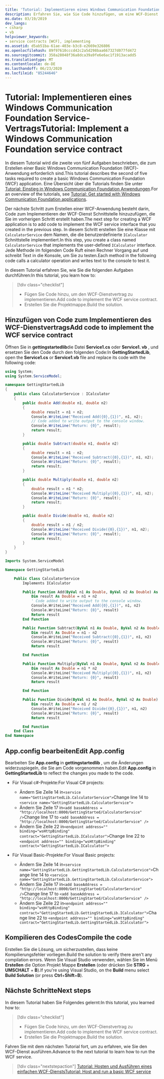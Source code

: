```yaml
---
title: 'Tutorial: Implementieren eines Windows Communication Foundation Service-Vertrags'
description: Erfahren Sie, wie Sie Code hinzufügen, um eine WCF-Dienst Schnittstelle als Teil einer Reihe von Artikeln zu implementieren, die Ihnen den Einstieg in die Erstellung einer WCF-Anwendung erleichtern.
ms.date: 03/19/2019
dev_langs:
- csharp
- vb
helpviewer_keywords:
- service contracts [WCF], implementing
ms.assetid: d5ab51ba-61ae-403e-b3c8-e2669e326806
ms.openlocfilehash: 89f97610cccd42c2a5d298baa667327d077fd472
ms.sourcegitcommit: 358a28048f36a8dca39a9fe6e6ac1f1913acadd5
ms.translationtype: MT
ms.contentlocale: de-DE
ms.lasthandoff: 06/23/2020
ms.locfileid: "85244646"
---
```

# <a name="tutorial-implement-a-windows-communication-foundation-service-contract"></a><span data-ttu-id="dccf9-103">Tutorial: Implementieren eines Windows Communication Foundation Service-Vertrags</span><span class="sxs-lookup"><span data-stu-id="dccf9-103">Tutorial: Implement a Windows Communication Foundation service contract</span></span>

<span data-ttu-id="dccf9-104">In diesem Tutorial wird die zweite von fünf Aufgaben beschrieben, die zum Erstellen einer Basic Windows Communication Foundation (WCF)-Anwendung erforderlich sind.</span><span class="sxs-lookup"><span data-stu-id="dccf9-104">This tutorial describes the second of five tasks required to create a basic Windows Communication Foundation (WCF) application.</span></span> <span data-ttu-id="dccf9-105">Eine Übersicht über die Tutorials finden Sie unter [Tutorial: Einstieg in Windows Communication Foundation Anwendungen](getting-started-tutorial.md).</span><span class="sxs-lookup"><span data-stu-id="dccf9-105">For an overview of the tutorials, see [Tutorial: Get started with Windows Communication Foundation applications](getting-started-tutorial.md).</span></span>

<span data-ttu-id="dccf9-106">Der nächste Schritt zum Erstellen einer WCF-Anwendung besteht darin, Code zum Implementieren der WCF-Dienst Schnittstelle hinzuzufügen, die Sie im vorherigen Schritt erstellt haben.</span><span class="sxs-lookup"><span data-stu-id="dccf9-106">The next step for creating a WCF application is to add code to implement the WCF service interface that you created in the previous step.</span></span> <span data-ttu-id="dccf9-107">In diesem Schritt erstellen Sie eine Klasse mit `CalculatorService` dem Namen, die die benutzerdefinierte `ICalculator` Schnittstelle implementiert.</span><span class="sxs-lookup"><span data-stu-id="dccf9-107">In this step, you create a class named `CalculatorService` that implements the user-defined `ICalculator` interface.</span></span> <span data-ttu-id="dccf9-108">Jede Methode im folgenden Code Ruft einen Rechner Vorgang auf und schreibt Text in die Konsole, um Sie zu testen.</span><span class="sxs-lookup"><span data-stu-id="dccf9-108">Each method in the following code calls a calculator operation and writes text to the console to test it.</span></span>

<span data-ttu-id="dccf9-109">In diesem Tutorial erfahren Sie, wie Sie die folgenden Aufgaben durchführen:</span><span class="sxs-lookup"><span data-stu-id="dccf9-109">In this tutorial, you learn how to:</span></span>
> [!div class="checklist"]
>
> - <span data-ttu-id="dccf9-110">Fügen Sie Code hinzu, um den WCF-Dienstvertrag zu implementieren.</span><span class="sxs-lookup"><span data-stu-id="dccf9-110">Add code to implement the WCF service contract.</span></span>
> - <span data-ttu-id="dccf9-111">Erstellen Sie die Projektmappe.</span><span class="sxs-lookup"><span data-stu-id="dccf9-111">Build the solution.</span></span>

## <a name="add-code-to-implement-the-wcf-service-contract"></a><span data-ttu-id="dccf9-112">Hinzufügen von Code zum Implementieren des WCF-Dienstvertrags</span><span class="sxs-lookup"><span data-stu-id="dccf9-112">Add code to implement the WCF service contract</span></span>

<span data-ttu-id="dccf9-113">Öffnen Sie in **gettingstartedlib**die Datei **Service1.cs** oder **Service1. vb** , und ersetzen Sie den Code durch den folgenden Code:</span><span class="sxs-lookup"><span data-stu-id="dccf9-113">In **GettingStartedLib**, open the **Service1.cs** or **Service1.vb** file and replace its code with the following code:</span></span>

```csharp
using System;
using System.ServiceModel;

namespace GettingStartedLib
{
    public class CalculatorService : ICalculator
    {
        public double Add(double n1, double n2)
        {
            double result = n1 + n2;
            Console.WriteLine("Received Add({0},{1})", n1, n2);
            // Code added to write output to the console window.
            Console.WriteLine("Return: {0}", result);
            return result;
        }

        public double Subtract(double n1, double n2)
        {
            double result = n1 - n2;
            Console.WriteLine("Received Subtract({0},{1})", n1, n2);
            Console.WriteLine("Return: {0}", result);
            return result;
        }

        public double Multiply(double n1, double n2)
        {
            double result = n1 * n2;
            Console.WriteLine("Received Multiply({0},{1})", n1, n2);
            Console.WriteLine("Return: {0}", result);
            return result;
        }

        public double Divide(double n1, double n2)
        {
            double result = n1 / n2;
            Console.WriteLine("Received Divide({0},{1})", n1, n2);
            Console.WriteLine("Return: {0}", result);
            return result;
        }
    }
}
```

```vb
Imports System.ServiceModel

Namespace GettingStartedLib

    Public Class CalculatorService
        Implements ICalculator

        Public Function Add(ByVal n1 As Double, ByVal n2 As Double) As Double Implements ICalculator.Add
            Dim result As Double = n1 + n2
            ' Code added to write output to the console window.
            Console.WriteLine("Received Add({0},{1})", n1, n2)
            Console.WriteLine("Return: {0}", result)
            Return result
        End Function

        Public Function Subtract(ByVal n1 As Double, ByVal n2 As Double) As Double Implements ICalculator.Subtract
            Dim result As Double = n1 - n2
            Console.WriteLine("Received Subtract({0},{1})", n1, n2)
            Console.WriteLine("Return: {0}", result)
            Return result

        End Function

        Public Function Multiply(ByVal n1 As Double, ByVal n2 As Double) As Double Implements ICalculator.Multiply
            Dim result As Double = n1 * n2
            Console.WriteLine("Received Multiply({0},{1})", n1, n2)
            Console.WriteLine("Return: {0}", result)
            Return result

        End Function

        Public Function Divide(ByVal n1 As Double, ByVal n2 As Double) As Double Implements ICalculator.Divide
            Dim result As Double = n1 / n2
            Console.WriteLine("Received Divide({0},{1})", n1, n2)
            Console.WriteLine("Return: {0}", result)
            Return result

        End Function
    End Class
End Namespace
```

## <a name="edit-appconfig"></a><span data-ttu-id="dccf9-114">App.config bearbeiten</span><span class="sxs-lookup"><span data-stu-id="dccf9-114">Edit App.config</span></span>

<span data-ttu-id="dccf9-115">Bearbeiten Sie **App.config** in **gettingstartedlib** , um die Änderungen widerzuspiegeln, die Sie am Code vorgenommen haben.</span><span class="sxs-lookup"><span data-stu-id="dccf9-115">Edit **App.config** in **GettingStartedLib** to reflect the changes you made to the code.</span></span>

- <span data-ttu-id="dccf9-116">Für Visual c#-Projekte:</span><span class="sxs-lookup"><span data-stu-id="dccf9-116">For Visual C# projects:</span></span>
  - <span data-ttu-id="dccf9-117">Ändern Sie Zeile 14 in`<service name="GettingStartedLib.CalculatorService">`</span><span class="sxs-lookup"><span data-stu-id="dccf9-117">Change line 14 to `<service name="GettingStartedLib.CalculatorService">`</span></span>
  - <span data-ttu-id="dccf9-118">Ändern Sie Zeile 17 in`<add baseAddress = "http://localhost:8000/GettingStarted/CalculatorService" />`</span><span class="sxs-lookup"><span data-stu-id="dccf9-118">Change line 17 to `<add baseAddress = "http://localhost:8000/GettingStarted/CalculatorService" />`</span></span>
  - <span data-ttu-id="dccf9-119">Ändern Sie Zeile 22 in`<endpoint address="" binding="wsHttpBinding" contract="GettingStartedLib.ICalculator">`</span><span class="sxs-lookup"><span data-stu-id="dccf9-119">Change line 22 to `<endpoint address="" binding="wsHttpBinding" contract="GettingStartedLib.ICalculator">`</span></span>

- <span data-ttu-id="dccf9-120">Für Visual Basic-Projekte:</span><span class="sxs-lookup"><span data-stu-id="dccf9-120">For Visual Basic projects:</span></span>
  - <span data-ttu-id="dccf9-121">Ändern Sie Zeile 14 in`<service name="GettingStartedLib.GettingStartedLib.CalculatorService">`</span><span class="sxs-lookup"><span data-stu-id="dccf9-121">Change line 14 to `<service name="GettingStartedLib.GettingStartedLib.CalculatorService">`</span></span>
  - <span data-ttu-id="dccf9-122">Ändern Sie Zeile 17 in`<add baseAddress = "http://localhost:8000/GettingStarted/CalculatorService" />`</span><span class="sxs-lookup"><span data-stu-id="dccf9-122">Change line 17 to `<add baseAddress = "http://localhost:8000/GettingStarted/CalculatorService" />`</span></span>
  - <span data-ttu-id="dccf9-123">Ändern Sie Zeile 22 in`<endpoint address="" binding="wsHttpBinding" contract="GettingStartedLib.GettingStartedLib.ICalculator">`</span><span class="sxs-lookup"><span data-stu-id="dccf9-123">Change line 22 to `<endpoint address="" binding="wsHttpBinding" contract="GettingStartedLib.GettingStartedLib.ICalculator">`</span></span>

## <a name="compile-the-code"></a><span data-ttu-id="dccf9-124">Kompilieren des Codes</span><span class="sxs-lookup"><span data-stu-id="dccf9-124">Compile the code</span></span>

<span data-ttu-id="dccf9-125">Erstellen Sie die Lösung, um sicherzustellen, dass keine Kompilierungsfehler vorliegen.</span><span class="sxs-lookup"><span data-stu-id="dccf9-125">Build the solution to verify there aren't any compilation errors.</span></span> <span data-ttu-id="dccf9-126">Wenn Sie Visual Studio verwenden, wählen Sie im Menü **Erstellen** die Option Projekt Mappe **Erstellen** (oder drücken Sie **STRG** + **UMSCHALT** + **B**).</span><span class="sxs-lookup"><span data-stu-id="dccf9-126">If you're using Visual Studio, on the **Build** menu select **Build Solution** (or press **Ctrl**+**Shift**+**B**).</span></span>

## <a name="next-steps"></a><span data-ttu-id="dccf9-127">Nächste Schritte</span><span class="sxs-lookup"><span data-stu-id="dccf9-127">Next steps</span></span>

<span data-ttu-id="dccf9-128">In diesem Tutorial haben Sie Folgendes gelernt:</span><span class="sxs-lookup"><span data-stu-id="dccf9-128">In this tutorial, you learned how to:</span></span>
> [!div class="checklist"]
>
> - <span data-ttu-id="dccf9-129">Fügen Sie Code hinzu, um den WCF-Dienstvertrag zu implementieren.</span><span class="sxs-lookup"><span data-stu-id="dccf9-129">Add code to implement the WCF service contract.</span></span>
> - <span data-ttu-id="dccf9-130">Erstellen Sie die Projektmappe.</span><span class="sxs-lookup"><span data-stu-id="dccf9-130">Build the solution.</span></span>

<span data-ttu-id="dccf9-131">Fahren Sie mit dem nächsten Tutorial fort, um zu erfahren, wie Sie den WCF-Dienst ausführen.</span><span class="sxs-lookup"><span data-stu-id="dccf9-131">Advance to the next tutorial to learn how to run the WCF service.</span></span>

> [!div class="nextstepaction"]
> [<span data-ttu-id="dccf9-132">Tutorial: Hosten und Ausführen eines einfachen WCF-Diensts</span><span class="sxs-lookup"><span data-stu-id="dccf9-132">Tutorial: Host and run a basic WCF service</span></span>](how-to-host-and-run-a-basic-wcf-service.md)
